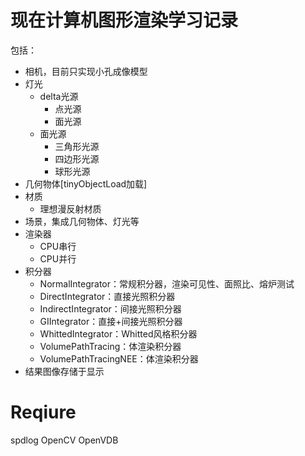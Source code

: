 ﻿# 现在计算机图形渲染学习记录
包括：
- 相机，目前只实现小孔成像模型
- 灯光
	- delta光源
		- 点光源
		- 面光源
	- 面光源
		- 三角形光源
		- 四边形光源
		- 球形光源
- 几何物体[tinyObjectLoad加载]
- 材质
	- 理想漫反射材质
- 场景，集成几何物体、灯光等
- 渲染器
	- CPU串行
	- CPU并行
- 积分器
	- NormalIntegrator：常规积分器，渲染可见性、面照比、熔炉测试
	- DirectIntegrator：直接光照积分器
	- IndirectIntegrator：间接光照积分器
	- GIIntegrator：直接+间接光照积分器
	- WhittedIntegrator：Whitted风格积分器
	- VolumePathTracing：体渲染积分器
	- VolumePathTracingNEE：体渲染积分器
- 结果图像存储于显示


# Reqiure
spdlog
OpenCV
OpenVDB
